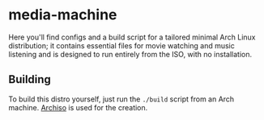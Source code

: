 # media-machine
Here you'll find configs and a build script for a tailored minimal Arch Linux
distribution; it contains essential files for movie watching and music listening
and is designed to run entirely from the ISO, with no installation.

## Building
To build this distro yourself, just run the `./build` script from an Arch
machine. [Archiso](https://wiki.archlinux.org/index.php/Archiso) is used for the
creation.
